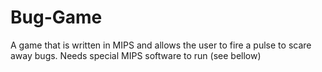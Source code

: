 # Bug-Game
A game that is written in MIPS and allows the user to fire a pulse to scare away bugs. Needs special MIPS software to run (see bellow) 
